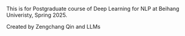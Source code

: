 This is for Postgraduate course of Deep Learning for NLP at Beihang Univeristy, Spring 2025. 

Created by Zengchang Qin and LLMs
